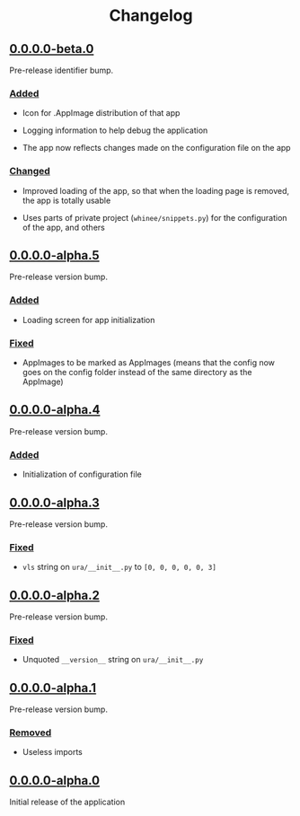 <h1 align="center" style="font-weight: bold">
    Changelog
</h1>

## <a href="#0-0-0-0-1-0" id="0-0-0-0-1-0">0.0.0.0-beta.0</a>

Pre-release identifier bump.

### <a href="#0-0-0-0-1-0-added" id="0-0-0-0-1-0-added">Added</a>

- Icon for .AppImage distribution of that app

- Logging information to help debug the application

- The app now reflects changes made on the configuration file on the app

### <a href="#0-0-0-0-1-0-changed" id="0-0-0-0-1-0-changed">Changed</a>

- Improved loading of the app, so that when the loading page is removed, the app is totally usable

- Uses parts of private project (`whinee/snippets.py`) for the configuration of the app, and others

## <a href="#0-0-0-0-0-5" id="0-0-0-0-0-5">0.0.0.0-alpha.5</a>

Pre-release version bump.

### <a href="#0-0-0-0-0-5-added" id="0-0-0-0-0-5-added">Added</a>

- Loading screen for app initialization

### <a href="#0-0-0-0-0-5-fixed" id="0-0-0-0-0-5-fixed">Fixed</a>

- AppImages to be marked as AppImages (means that the config now goes on the config folder instead of the same directory as the AppImage)

## <a href="#0-0-0-0-0-4" id="0-0-0-0-0-4">0.0.0.0-alpha.4</a>

Pre-release version bump.

### <a href="#0-0-0-0-0-4-added" id="0-0-0-0-0-4-added">Added</a>

- Initialization of configuration file

## <a href="#0-0-0-0-0-3" id="0-0-0-0-0-3">0.0.0.0-alpha.3</a>

Pre-release version bump.

### <a href="#0-0-0-0-0-3-fixed" id="0-0-0-0-0-3-fixed">Fixed</a>

- `vls` string on `ura/__init__.py` to `[0, 0, 0, 0, 0, 3]`

## <a href="#0-0-0-0-0-2" id="0-0-0-0-0-2">0.0.0.0-alpha.2</a>

Pre-release version bump.

### <a href="#0-0-0-0-0-2-fixed" id="0-0-0-0-0-2-fixed">Fixed</a>

- Unquoted `__version__` string on `ura/__init__.py`

## <a href="#0-0-0-0-0-1" id="0-0-0-0-0-1">0.0.0.0-alpha.1</a>

Pre-release version bump.

### <a href="#0-0-0-0-0-1-removed" id="0-0-0-0-0-1-removed">Removed</a>

- Useless imports

## <a href="#0-0-0-0-0-0" id="0-0-0-0-0-0">0.0.0.0-alpha.0</a>

Initial release of the application
